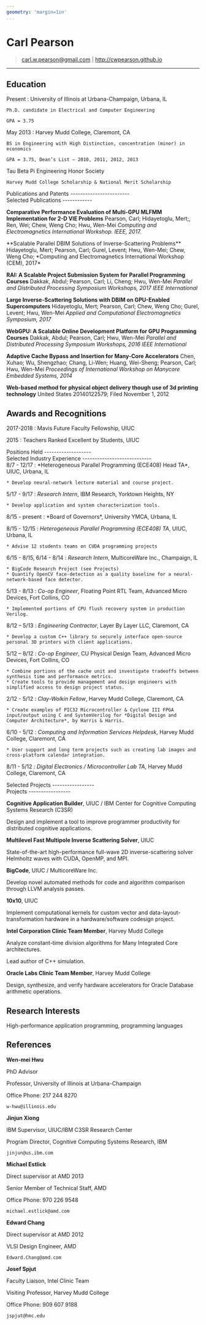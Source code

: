 ```yaml
---
geometry: 'margin=1in'
...
```


Carl Pearson
============

>  carl.w.pearson@gmail.com | <http://cwpearson.github.io>

----


Education
---------

Present
:   University of Illinois at Urbana-Champaign, Urbana, IL

    Ph.D. candidate in Electrical and Computer Engineering

    GPA = 3.75

May 2013
:   Harvey Mudd College, Claremont, CA

    BS in Engineering with High Distinction, concentration (minor) in economics
    
    GPA = 3.75, Dean’s List – 2010, 2011, 2012, 2013
<div class="cvonly">
    Tau Beta Pi Engineering Honor Society

    Harvey Mudd College Scholarship & National Merit Scholarship
</div>    


<div class="cvonly">
Publications and Patents
------------------------
</div>
<div class="resumeonly">
Selected Publications
------------
</div>

**Comparative Performance Evaluation of Multi-GPU MLFMM Implementation for 2-D VIE Problems**
Pearson, Carl; Hidayetoglu, Mert;,  Ren, Wei; Chew, Weng Cho; Hwu, Wen-Mei
*Computing and Electromagnetics International Workshop. IEEE, 2017.*

<div class="cvonly">
**Scalable Parallel DBIM Solutions of Inverse-Scattering Problems**
Hidayetoglu, Mert; Pearson, Carl; Gurel, Levent; Hwu, Wen-Mei; Chew, Weng Cho;
*Computing and Electromagnetics International Workshop (CEM), 2017*
</div>

**RAI: A Scalable Project Submission System for Parallel Programming Courses**
Dakkak, Abdul; Pearson, Carl; Li, Cheng; Hwu, Wen-Mei
*Parallel and Distributed Processing Symposium Workshops, 2017 IEEE International*

**Large Inverse-Scattering Solutions with DBIM on GPU-Enabled Supercomputers**
Hidayetoglu, Mert; Pearson, Carl; Chew, Weng Cho; Gurel, Levent; Hwu, Wen-Mei
*Applied and Computational Electromagnetics Symposium, 2017*

**WebGPU: A Scalable Online Development Platform for GPU Programming Courses**
Dakkak, Abdul; Pearson, Carl; Hwu, Wen-Mei
*Parallel and Distributed Processing Symposium Workshops, 2016 IEEE International*

**Adaptive Cache Bypass and Insertion for Many-Core Accelerators**
Chen, Xuhao; Wu, Shengzhao; Chang, Li-Wen; Huang, Wei-Sheng; Pearson, Carl; Hwu, Wen-Mei
*Proceedings of International Workshop on Manycore Embedded Systems, 2014*

<div class="cvonly">

**Web-based method for physical object delivery though use of 3d printing technology**
United States 20140122579; Filed November 1, 2012
</div>


Awards and Recognitions
-----------------------

2017-2018
:   Mavis Future Faculty Fellowship, UIUC

2015
:   Teachers Ranked Excellent by Students, UIUC

<div class="cvonly">
Positions Held
-------------------
</div>
<div class="resumeonly">
Selected Industry Experience
----------------------------
</div>

<div class="cvonly">
8/7 - 12/17
:   *Heterogeneous Parallel Programming (ECE408) Head TA*, UIUC, Urbana, IL

    * Develop neural-network lecture material and course project.
</div>

5/17 - 9/17
:   *Research Intern*, IBM Research, Yorktown Heights, NY

    * Develop application and system characterization tools.

<div class="cvonly">
8/15 - present
:   *Board of Governors*, University YMCA, Urbana, IL

8/15 - 12/15
:   *Heterogeneous Parallel Programming (ECE408) TA*, UIUC, Urbana, IL

    * Advise 12 students teams on CUDA programming projects
</div>

6/15 - 8/15, 6/14 - 8/14
:   *Research Intern*, MulticoreWare Inc., Champaign, IL 

    * BigCode Research Project (see Projects)
    * Quantify OpenCV face-detection as a quality baseline for a neural-network-based face detector.

5/13 - 8/13
:   *Co-op Engineer*, Floating Point RTL Team, Advanced Micro Devices, Fort Collins, CO 

    * Implemented portions of CPU flush recovery system in production Verilog.

8/12 – 5/13
:   *Engineering Contractor*, Layer By Layer LLC, Claremont, CA 

    * Develop a custom C++ library to securely interface open-source personal 3D printers with client applications.

5/12 – 8/12
:   *Co-op Engineer*, CU Physical Design Team, Advanced Micro Devices, Fort Collins, CO 

    * Combine portions of the cache unit and investigate tradeoffs between synthesis time and performance metrics.
    * Create tools to provide management and design engineers with simplified access to design project status.

<div class="cvonly">

2/12 - 5/12
:   *Clay-Wolkin Fellow*, Harvey Mudd College, Claremont, CA

    * Create examples of PIC32 Microcontroller & Cyclone III FPGA input/output using C and SystemVerilog for *Digital Design and Computer Architecture*, by Harris & Harris.

6/10 - 5/12
:   *Computing and Information Services Helpdesk*, Harvey Mudd College, Claremont, CA 

    * User support and long term projects such as creating lab images and cross-platform calendar integration.

8/11 - 5/12
:   *Digital Electronics / Microcontroller Lab TA*, Harvey Mudd College, Claremont, CA
</div>

<div class="resumeonly">
Selected Projects
-----------------
</div>
<div class="cvonly">
Projects
-----------------
</div>

**Cognitive Application Builder**, UIUC / IBM Center for Cognitive Computing Systems Research (C3SR)

Design and implement a tool to improve programmer productivity for distributed cognitive applications.

**Multilevel Fast Multipole Inverse Scattering Solver**, UIUC

State-of-the-art high-performance full-wave 2D inverse-scattering solver Helmholtz waves with CUDA, OpenMP, and MPI.

**BigCode**, UIUC / MulticoreWare Inc.

Develop novel automated methods for code and algorithm comparison through LLVM analysis passes.

<div class="cvonly">

**10x10**, UIUC

Implement computational kernels for custom vector and data-layout- transformation hardware in a hardware/software codesign project.

**Intel Corporation Clinic Team Member**, Harvey Mudd College

Analyze constant-time division algorithms for Many Integrated Core architectures.

Lead author of C++ simulation.

**Oracle Labs Clinic Team Member**, Harvey Mudd College

Design, synthesize, and verify hardware accelerators for Oracle Database arithmetic operations.

</div>

Research Interests
------------------

High-performance application programming, programming languages

References
-------

**Wen-mei Hwu**

PhD Advisor

Professor, University of Illinois at Urbana-Champaign

Office Phone: 217 244 8270

    w-hwu@illinois.edu

**Jinjun Xiong**

IBM Supervisor, UIUC/IBM C3SR Research Center

Program Director, Cognitive Computing Systems Research, IBM

    jinjun@us.ibm.com

**Michael Estlick**

Direct supervisor at AMD 2013

Senior Member of Technical Staff, AMD

Office Phone: 970 226 9548

    michael.estlick@amd.com

**Edward Chang**

Direct supervisor at AMD 2012

VLSI Design Engineer, AMD

    Edward.Chang@amd.com

**Josef Spjut**

Faculty Liaison, Intel Clinic Team

Visiting Professor, Harvey Mudd College

Office Phone: 909 607 9188

    jspjut@hmc.edu